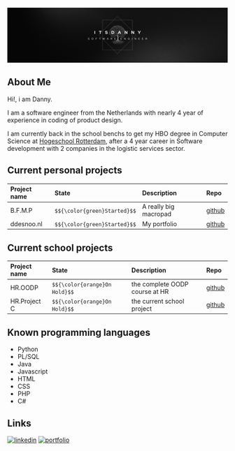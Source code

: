 ![ItsADanny GitHub banner](https://github.com/ItsADanny/ItsADanny/blob/main/ItsDannyGithubBanner.png?raw=true)

## About Me
Hi!, i am Danny.

I am a software engineer from the Netherlands with nearly 4 year of experience in coding of product design.

I am currently back in the school benchs to get my HBO degree in Computer Science at [Hogeschool Rotterdam](https://www.hogeschoolrotterdam.nl/opleidingen/bachelor/informatica/voltijd/), after a 4 year career in Software development with 2 companies in the logistic services sector.

## Current personal projects
| Project name | State     | Description                | Repo |
| :-------- | :------- | :------------------------- | :------- |
| B.F.M.P | `$${\color{green}Started}$$` | A really big macropad | [github](https://github.com/ItsADanny/BFMP.QMK_Marcopad) |
| ddesnoo.nl | `$${\color{green}Started}$$` | My portfolio | [github](https://github.com/ItsADanny/ddesnoo.nl) |

## Current school projects
| Project name | State     | Description                | Repo |
| :-------- | :------- | :------------------------- | :------- |
| HR.OODP | `$${\color{orange}On Hold}$$` | the complete OODP course at HR | [github](https://github.com/ItsADanny/HR.OODP) |
| HR.Project C | `$${\color{orange}On Hold}$$` | the current school project | [github](#) |

## Known programming languages

- Python
- PL/SQL
- Java
- Javascript
- HTML
- CSS
- PHP
- C#

## Links
[![linkedin](https://img.shields.io/badge/linkedin-0A66C2?style=for-the-badge&logo=linkedin&logoColor=white)](https://www.linkedin.com/in/ddesnoo/)
[![portfolio](https://img.shields.io/badge/my_portfolio-000?style=for-the-badge&logo=ko-fi&logoColor=white)](https://ddesnoo.nl)
